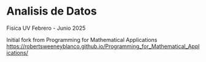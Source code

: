 # Analisis de Datos

Fisica UV Febrero - Junio 2025


Initial fork from Programming for Mathematical Applications https://robertsweeneyblanco.github.io/Programming_for_Mathematical_Applications/
